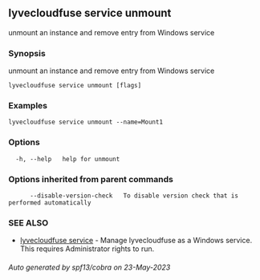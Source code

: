 ## lyvecloudfuse service unmount

unmount an instance and remove entry from Windows service

### Synopsis

unmount an instance and remove entry from Windows service

```
lyvecloudfuse service unmount [flags]
```

### Examples

```
lyvecloudfuse service unmount --name=Mount1
```

### Options

```
  -h, --help   help for unmount
```

### Options inherited from parent commands

```
      --disable-version-check   To disable version check that is performed automatically
```

### SEE ALSO

* [lyvecloudfuse service](lyvecloudfuse_service.md)	 - Manage lyvecloudfuse as a Windows service. This requires Administrator rights to run.

###### Auto generated by spf13/cobra on 23-May-2023
